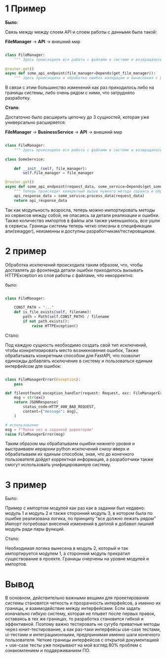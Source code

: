 # 1 Пример

**Было**:

Связь между между слоем API и слоем работы с данными была такой:

**FileManager** -> **API** -> внешний мир

```python

class FileManager:
    """ Здесь происходила вся работа с файлами в системе и возвращалось их содержимое"""
    
@router.get()
async def some_api_endpoint(file_manager=Depends(get_file_manager)):
    """ здесь происходила и обработка ошибок валидации и вычисления с даннными и работа с сетью """

```

В связи с этим большинство изменений как раз приходилось либо на границы системы, либо очень рядом с ними,
что затрудняло разработку.

**Стало**:

Достаточно было расширить цепочку до 3 сущностей, которая уже универсально расширяется:

**FileManager** -> **BusinessService** -> **API** -> внешний мир

```python

class FileManager:
    """ Здесь происходила вся работа с файлами в системе и возвращалось их содержимое"""
    
class SomeService:
    
    def __init__(self, file_manager):
        self.file_manager = file_manager

@router.get()
async def some_api_endpoint(request_data, some_service=Depends(get_some_service)):
    """ Теперь происходит конкретный вызов нужного метода сервиса и обработка 4хх 5хх ошибок """
    api_response_data = some_service.process_data(request_data)
    return api_response_data
```

Так как модульность возросла, теперь можно импортировать методы из сервисов между собой, не опасаясь за детали
реализации и ошибки. Также количество импортов в файлы апи также уменьшилось, все ушли в сервисы.
Границы системы теперь четко описаны в спецификации апи(swagger), неизменны и доступны разработчикам/тестировщикам.


# 2 пример

Обработка исключений происходила таким образом, что, чтобы доставлять до фронтенда детали ошибки приходилось
вызывать HTTPException из слоя работы с файлами, что некорректно. 

было:

```python

class FileManager:
    
    CONST_PATH = "..."
    def is_file_exists(self, filename):
        path = Path(self.CONST_PATH) / filename
        if not path.exists():
            raise HTTPException()

```


Стало:

Под каждую сущность необходимо создать свой тип исключений, чтобы конкретизировать место возникновения ошибок,
Также обрабатывать конкретным способом для FastAPI, что позволит единожды добавлять исключение в систему
и пользоваться единым интерфейсом для ошибок:

```python

class FileManagerError(Exception):
    pass

def filenotfound_exception_handler(request: Request, exc: FileManagerError):
    msg = str(exc)
    return JSONResponse(
        status_code=HTTP_400_BAD_REQUEST,
        content={"message": msg},
    )

# использование
msg = f"Папки нет в заданной директории"
raise FileManagerError(msg)
```

Таким образом мы обрабатываем ошибки нижнего уровня и выстраиваем иерархии python исключений снизу-вверх
и обрабатываем их единым способом, зная, что до конечного пользователя дойдет корректная информация, а разработчики
также смогут использовать унифицированную систему.


# 3 пример

Было:

Пример с импортом модулей как раз как в задании был недавно:
модуль 1 и модуль 2 и также сторонний модуль 3, в котором была по ошибке реализована логика, по принципу "все должно лежать рядом"
Импорт потребовал внесений изменений в деплой и добавил лишний модуль ради пары функций.

Стало:

Необходимая логика вынесена в модуль 2, который и так импортируется модулем 1, а сторонний модуль прекратил существование
в проекте. Границы очерчены на уровне модулей и импортов. 


# Вывод

В основном, действительно важными вещами для проектирования системы становятся четкость и прозрачность интерфейсов,
а именно их границы, и взаимодействие между интерфейсами. Если задать изначально гибкую систему, которая не 
плывет после первых правок, оставаясь в тех же границах, то разработка становится гибкой и эффективной.
Поэтому важно тестировать не сугубо приватные методы через юнит-тестирование, а как раз-таки интерфейсы use-case тестами,
 ui-тестами и интеграциионными, предпринимая именно шаги конечного пользователя. 
Четкие границы интерфейсов с открытой документацией + use-case тесты уже покрывают на мой взгляд 80% проблем
с ознакомлением и поддерживанием ПО.